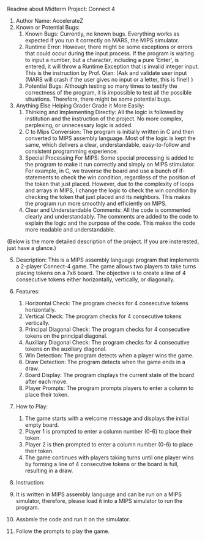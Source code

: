 Readme about Midterm Project: Connect 4

1. Author Name: AccelerateZ
3. Known or Potential Bugs: 
   1. Known Bugs: Currently, no known bugs. Everything works as expected if you run it correctly on MARS, the MIPS simulator. 
   2. Runtime Error: However, there might be some exceptions or errors that could occur during the input process. If the program is waiting to input a number, but a character, including a pure 'Enter', is entered, it will throw a Runtime Exception that is invalid integer input. This is the instruction by Prof. Qian: (Ask and validate user input (MARS will crash if the user gives no input or a letter, this is fine!) )
   3. Potential Bugs: Although testing so many times to testify the correctness of the program, it is impossible to test all the possible situations. Therefore, there might be some potential bugs.
4. Anything Else Helping Grader Grade it More Easily:
   1. Thinking and Implementing Directly: All the logic is followed by institution and the instruction of the project. No more complex, perplexing, or unnecessary logic is added.
   2. C to Mips Conversion: The program is initially written in C and then converted to MIPS assembly language. Most of the logic is kept the same, which delivers a clear, understandable, easy-to-follow and consistent programming experience.
   3. Special Processing For MIPS: Some special processing is added to the program to make it run correctly and simply on MIPS stimulator. For example, in C, we traverse the board and use a bunch of if-statements to check the win condition, regardless of the position of the token that just placed. However, due to the complexity of loops and arrays in MIPS, I change the logic to check the win condition by checking the token that just placed and its neighbors. This makes the program run more smoothly and efficiently on MIPS.
   4. Clear and Understandable Comments: All the code is commented clearly and understandably. The comments are added to the code to explain the logic and the purpose of the code. This makes the code more readable and understandable.

(Below is the more detailed description of the project. If you are insterested, just have a glance.)

5. Description: This is a MIPS assembly language program that implements a 2-player Connect-4 game. The game allows two players to take turns placing tokens on a 7x6 board. The objective is to create a line of 4 consecutive tokens either horizontally, vertically, or diagonally.

6. Features: 
   1. Horizontal Check: The program checks for 4 consecutive tokens horizontally.
   2. Vertical Check: The program checks for 4 consecutive tokens vertically.
   3. Principal Diagonal Check: The program checks for 4 consecutive tokens on the principal diagonal.
   4. Auxiliary Diagonal Check: The program checks for 4 consecutive tokens on the auxiliary diagonal.
   5. Win Detection: The program detects when a player wins the game.
   6. Draw Detection: The program detects when the game ends in a draw.
   7. Board Display: The program displays the current state of the board after each move.
   8. Player Prompts: The program prompts players to enter a column to place their token.

7. How to Play:
   1. The game starts with a welcome message and displays the initial empty board.
   2. Player 1 is prompted to enter a column number (0-6) to place their token.
   3. Player 2 is then prompted to enter a column number (0-6) to place their token.
   4. The game continues with players taking turns until one player wins by forming a line of 4 consecutive tokens or the board is full, resulting in a draw.

8.  Instruction:
   1. It is written in MIPS assembly language and can be run on a MIPS simulator, therefore, please load it into a MIPS simulator to run the program.
   2. Assbmle the code and run it on the simulator.
   3. Follow the prompts to play the game.